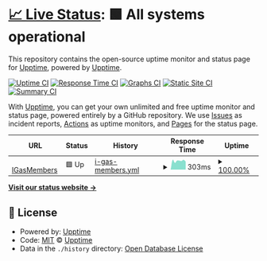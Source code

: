 # [📈 Live Status](https://upptime.github.io/upptime): <!--live status--> **🟩 All systems operational**

This repository contains the open-source uptime monitor and status page for [Upptime](https://upptime.js.org), powered by [Upptime](https://github.com/upptime/upptime).

[![Uptime CI](https://github.com/HoracioImagen/Monitor/workflows/Uptime%20CI/badge.svg)](https://github.com/HoracioImagen/Monitor/actions?query=workflow%3A%22Uptime+CI%22)
[![Response Time CI](https://github.com/HoracioImagen/Monitor/workflows/Response%20Time%20CI/badge.svg)](https://github.com/HoracioImagen/Monitor/actions?query=workflow%3A%22Response+Time+CI%22)
[![Graphs CI](https://github.com/HoracioImagen/Monitor/workflows/Graphs%20CI/badge.svg)](https://github.com/HoracioImagen/Monitor/actions?query=workflow%3A%22Graphs+CI%22)
[![Static Site CI](https://github.com/HoracioImagen/Monitor/workflows/Static%20Site%20CI/badge.svg)](https://github.com/HoracioImagen/Monitor/actions?query=workflow%3A%22Static+Site+CI%22)
[![Summary CI](https://github.com/HoracioImagen/Monitor/workflows/Summary%20CI/badge.svg)](https://github.com/HoracioImagen/Monitor/actions?query=workflow%3A%22Summary+CI%22)

With [Upptime](https://upptime.js.org), you can get your own unlimited and free uptime monitor and status page, powered entirely by a GitHub repository. We use [Issues](https://github.com/upptime/upptime/issues) as incident reports, [Actions](https://github.com/HoracioImagen/Monitor/actions) as uptime monitors, and [Pages](https://upptime.github.io/upptime) for the status page.

<!--start: status pages-->
<!-- This summary is generated by Upptime (https://github.com/upptime/upptime) -->
<!-- Do not edit this manually, your changes will be overwritten -->
<!-- prettier-ignore -->
| URL | Status | History | Response Time | Uptime |
| --- | ------ | ------- | ------------- | ------ |
| <img alt="" src="https://favicons.githubusercontent.com/www.igasmembers.mx" height="13"> [IGasMembers](https://www.igasmembers.mx) | 🟩 Up | [i-gas-members.yml](https://github.com/HoracioImagen/Monitor/commits/HEAD/history/i-gas-members.yml) | <details><summary><img alt="Response time graph" src="./graphs/i-gas-members/response-time-week.png" height="20"> 303ms</summary><br><a href="https://HoracioImagen.github.io/Monitor/history/i-gas-members"><img alt="Response time 351" src="https://img.shields.io/endpoint?url=https%3A%2F%2Fraw.githubusercontent.com%2FHoracioImagen%2FMonitor%2FHEAD%2Fapi%2Fi-gas-members%2Fresponse-time.json"></a><br><a href="https://HoracioImagen.github.io/Monitor/history/i-gas-members"><img alt="24-hour response time 278" src="https://img.shields.io/endpoint?url=https%3A%2F%2Fraw.githubusercontent.com%2FHoracioImagen%2FMonitor%2FHEAD%2Fapi%2Fi-gas-members%2Fresponse-time-day.json"></a><br><a href="https://HoracioImagen.github.io/Monitor/history/i-gas-members"><img alt="7-day response time 303" src="https://img.shields.io/endpoint?url=https%3A%2F%2Fraw.githubusercontent.com%2FHoracioImagen%2FMonitor%2FHEAD%2Fapi%2Fi-gas-members%2Fresponse-time-week.json"></a><br><a href="https://HoracioImagen.github.io/Monitor/history/i-gas-members"><img alt="30-day response time 351" src="https://img.shields.io/endpoint?url=https%3A%2F%2Fraw.githubusercontent.com%2FHoracioImagen%2FMonitor%2FHEAD%2Fapi%2Fi-gas-members%2Fresponse-time-month.json"></a><br><a href="https://HoracioImagen.github.io/Monitor/history/i-gas-members"><img alt="1-year response time 351" src="https://img.shields.io/endpoint?url=https%3A%2F%2Fraw.githubusercontent.com%2FHoracioImagen%2FMonitor%2FHEAD%2Fapi%2Fi-gas-members%2Fresponse-time-year.json"></a></details> | <details><summary><a href="https://HoracioImagen.github.io/Monitor/history/i-gas-members">100.00%</a></summary><a href="https://HoracioImagen.github.io/Monitor/history/i-gas-members"><img alt="All-time uptime 100.00%" src="https://img.shields.io/endpoint?url=https%3A%2F%2Fraw.githubusercontent.com%2FHoracioImagen%2FMonitor%2FHEAD%2Fapi%2Fi-gas-members%2Fuptime.json"></a><br><a href="https://HoracioImagen.github.io/Monitor/history/i-gas-members"><img alt="24-hour uptime 100.00%" src="https://img.shields.io/endpoint?url=https%3A%2F%2Fraw.githubusercontent.com%2FHoracioImagen%2FMonitor%2FHEAD%2Fapi%2Fi-gas-members%2Fuptime-day.json"></a><br><a href="https://HoracioImagen.github.io/Monitor/history/i-gas-members"><img alt="7-day uptime 100.00%" src="https://img.shields.io/endpoint?url=https%3A%2F%2Fraw.githubusercontent.com%2FHoracioImagen%2FMonitor%2FHEAD%2Fapi%2Fi-gas-members%2Fuptime-week.json"></a><br><a href="https://HoracioImagen.github.io/Monitor/history/i-gas-members"><img alt="30-day uptime 100.00%" src="https://img.shields.io/endpoint?url=https%3A%2F%2Fraw.githubusercontent.com%2FHoracioImagen%2FMonitor%2FHEAD%2Fapi%2Fi-gas-members%2Fuptime-month.json"></a><br><a href="https://HoracioImagen.github.io/Monitor/history/i-gas-members"><img alt="1-year uptime 100.00%" src="https://img.shields.io/endpoint?url=https%3A%2F%2Fraw.githubusercontent.com%2FHoracioImagen%2FMonitor%2FHEAD%2Fapi%2Fi-gas-members%2Fuptime-year.json"></a></details>

<!--end: status pages-->

[**Visit our status website →**](https://upptime.github.io/upptime)

## 📄 License

- Powered by: [Upptime](https://github.com/upptime/upptime)
- Code: [MIT](./LICENSE) © [Upptime](https://upptime.js.org)
- Data in the `./history` directory: [Open Database License](https://opendatacommons.org/licenses/odbl/1-0/)
